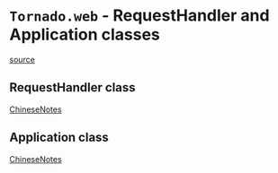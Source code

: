 # `Tornado.web` - RequestHandler and Application classes
[source](../source/tornado/web.py)

## RequestHandler class
[ChineseNotes](./code/RequestHandler.py)

## Application class
[ChineseNotes](./code/Application.py)